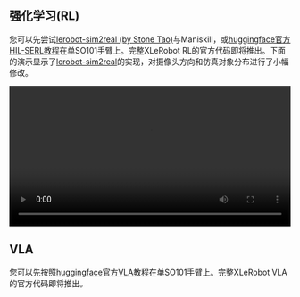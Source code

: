 ## 强化学习(RL)

您可以先尝试[lerobot-sim2real (by Stone Tao)](https://github.com/StoneT2000/lerobot-sim2real)与Maniskill，或[huggingface官方HIL-SERL教程](https://huggingface.co/docs/lerobot/hilserl)在单SO101手臂上。完整XLeRobot RL的官方代码即将推出。下面的演示显示了[lerobot-sim2real](https://github.com/StoneT2000/lerobot-sim2real)的实现，对摄像头方向和仿真对象分布进行了小幅修改。

<video width="100%" controls>
  <source src="https://vector-wangel.github.io/XLeRobot-assets/videos/Real_demos/sim2real_2.mp4" type="video/mp4">
  Your browser does not support the video tag.
</video>

## VLA

您可以先按照[huggingface官方VLA教程](https://huggingface.co/docs/lerobot/smolvla)在单SO101手臂上。完整XLeRobot VLA的官方代码即将推出。
